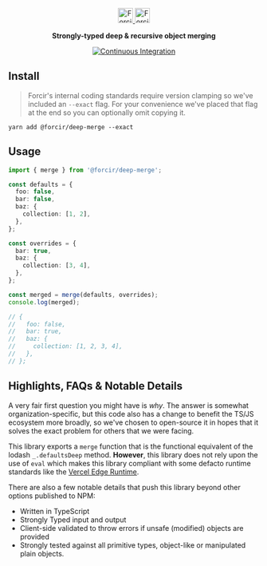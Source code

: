 <p align="center"></p>
<div align="center">
  <a href="https://www.forcir.com/#gh-light-mode-only" target="_blank">
    <img src="https://cdn.forcir.com/logos/slate.svg" alt="Forcir Logo" height="30">
  </a>
  <a href="https://www.forcir.com/#gh-dark-mode-only" target="_blank">
    <img src="https://cdn.forcir.com/logos/common.svg" alt="Forcir Logo" height="30">
  </a>
</div>
<p align="center"><strong>Strongly-typed deep & recursive object merging</strong></p>

<p align="center">
  <a href="https://github.com/forcir/deep-merge/actions/workflows/ci.yml">
    <img src="https://github.com/forcir/deep-merge/actions/workflows/ci.yml/badge.svg" alt="Continuous Integration">
  </a>
</p>

## Install

> Forcir's internal coding standards require version clamping so we've included an `--exact` flag. For your convenience we've placed that flag at the end so you can optionally omit copying it.

```
yarn add @forcir/deep-merge --exact
```

## Usage

```ts
import { merge } from '@forcir/deep-merge';

const defaults = {
  foo: false,
  bar: false,
  baz: {
    collection: [1, 2],
  },
};

const overrides = {
  bar: true,
  baz: {
    collection: [3, 4],
  },
};

const merged = merge(defaults, overrides);
console.log(merged);

// {
//   foo: false,
//   bar: true,
//   baz: {
//     collection: [1, 2, 3, 4],
//   },
// };
```

## Highlights, FAQs & Notable Details

A very fair first question you might have is _why_. The answer is somewhat organization-specific, but this code also has a change to benefit the TS/JS ecosystem more broadly, so we've chosen to open-source it in hopes that it solves the exact problem for others that we were facing.

This library exports a `merge` function that is the functional equivalent of the lodash `_.defaultsDeep` method. **However**, this library does not rely upon the use of `eval` which makes this library compliant with some defacto runtime standards like the [Vercel Edge Runtime](https://vercel.com/docs/concepts/functions/edge-functions#unsupported-apis).

There are also a few notable details that push this library beyond other options published to NPM:

- Written in TypeScript
- Strongly Typed input and output
- Client-side validated to throw errors if unsafe (modified) objects are provided
- Strongly tested against all primitive types, object-like or manipulated plain objects.
